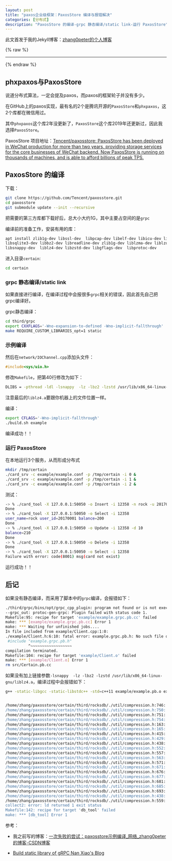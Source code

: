```yaml
---
layout: post
title: "paxos企业级框架：PaxosStore 编译与报错解决"
categories: [分布式]
description: "PaxosStore 的编译-grpc 静态编译/static link-运行 PaxosStore"
---
```


此文首发于我的Jekyll博客：[zhang0peter的个人博客](https://zhang0peter.com)         

{% raw %}
***          
{% endraw %}

## phxpaxos与PaxosStore
说道分布式算法，一定会提及paxos，而paxos的框架轮子并没有多少。

在GitHub上的paxos实现，最有名的2个是腾讯开源的`PaxosStore`和`phxpaxos`，这2个库都在微信用过。

其中`phxpaxos`这个库2年没更新了，`PaxosStore`这个库2019年还更新过，因此我选择`PaxosStore`。

PaxosStore 项目地址：[Tencent/paxosstore: PaxosStore has been deployed in WeChat production for more than two years, providing storage services for the core businesses of WeChat backend. Now PaxosStore is running on thousands of machines, and is able to afford billions of peak TPS.](https://github.com/Tencent/paxosstore)
## PaxosStore 的编译
下载：
```sh
git clone https://github.com/Tencent/paxosstore.git
cd paxosstore
git submodule update --init --recursive
```
把需要的第三方库都下载好后，总大小大约1G，其中主要占空间的是`grpc`

编译前的准备工作，安装有用的库：
```sh
apt install zlib1g-dev libssl-dev  libpcap-dev libelf-dev libicu-dev libreadline-dev libtool  libsysfs-dev \
libsqlite3-dev libbz2-dev libreadline-dev zlib1g-dev liblzma-dev liblzo2-dev   \
libsnappy-dev  liblz4-dev libzstd-dev libgflags-dev  libprotoc-dev
```

进入目录`certain`:
```sh
cd certain
```

### grpc 静态编译/static link
如果直接进行编译，在编译过程中会报很多`grpc`相关的错误，因此首先自己把grpc编译好。

grpc静态编译：
```sh
cd third/grpc
export CXXFLAGS='-Wno-expansion-to-defined -Wno-implicit-fallthrough'
make REQUIRE_CUSTOM_LIBRARIES_opt=1 static
```

### 示例编译
然后在`network/IOChannel.cpp`添加头文件：
```c
#include<sys/uio.h>
```
修改`Makefile`，把第40行修改为如下：
```sh
DLIBS = -pthread -ldl -lsnappy  -lz -lbz2 -lzstd /usr/lib/x86_64-linux-gnu/liblz4.a
```
注意最后的`liblz4.a`要跟你机器上的文件位置一样。

编译：
```sh
export CFLAGS='-Wno-implicit-fallthrough'
./build.sh example
```
编译成功！！

### 运行 PaxosStore
在本地运行3个服务，从而形成分布式
```sh
mkdir /tmp/certain
./card_srv -c example/example.conf -p /tmp/certain -i 0 &
./card_srv -c example/example.conf -p /tmp/certain -i 1 &
./card_srv -c example/example.conf -p /tmp/certain -i 2 &
```
测试：
```sh
-> % ./card_tool -X 127.0.0.1:50050 -o Insert -i 12358 -n rock -u 20170001 -b 200
Done
-> % ./card_tool -X 127.0.0.1:50050 -o Select -i 12358
user_name=rock user_id=20170001 balance=200
Done 
-> % ./card_tool -X 127.0.0.1:50050 -o Update -i 12358 -d 10
balance=210
Done 
-> % ./card_tool -X 127.0.0.1:50050 -o Delete -i 12358
Done
-> % ./card_tool -X 127.0.0.1:50050 -o Select -i 12358      
Failure with error: code(8001) msg(card not exist)
```
运行成功！！


## 后记

如果没有静态编译，而采用了脚本中的`grpc`编译，会报错如下：
```sh
./third/grpc/bins/opt/grpc_cpp_plugin: program not found or is not executable
--grpc_out: protoc-gen-grpc: Plugin failed with status code 1.
Makefile:95: recipe for target 'example/example.grpc.pb.cc' failed
make: *** [example/example.grpc.pb.cc] Error 1
make: *** Waiting for unfinished jobs....
In file included from example/Client.cpp:1:0:
./example/Client.h:6:10: fatal error: example.grpc.pb.h: No such file or directory
 #include "example.grpc.pb.h"
          ^~~~~~~~~~~~~~~~~~~
compilation terminated.
Makefile:104: recipe for target 'example/Client.o' failed
make: *** [example/Client.o] Error 1
rm src/Certain.pb.cc
```


如果没有加上链接参数`-lsnappy  -lz -lbz2 -lzstd /usr/lib/x86_64-linux-gnu/liblz4.a`，编译过程中会报错如下：

```sh
g++ -static-libgcc -static-libstdc++ -std=c++11 example/example.pb.o example/example.grpc.pb.o example/Client.o example/Coding.o example/DBImpl.o example/PLogImpl.o example/CertainUserImpl.o example/UserWorker.o example/ServiceImpl.o example/UUIDGenerator.o example/TemporaryTable.o example/CoHashLock.o example/BenchTool.o libcertain.a -o bench_tool ./third/protobuf/src/.libs/libprotobuf.a ./third/libco/lib/libcolib.a ./third/rocksdb/librocksdb.a ./third/grpc/libs/opt/libares.a ./third/grpc/libs/opt/libboringssl.a ./third/grpc/libs/opt/libgpr.a ./third/grpc/libs/opt/libgrpc.a ./third/grpc/libs/opt/libgrpc++.a ./third/grpc/libs/opt/libgrpc++_core_stats.a ./third/grpc/libs/opt/libgrpc++_cronet.a ./third/grpc/libs/opt/libgrpc_cronet.a ./third/grpc/libs/opt/libgrpc++_error_details.a ./third/grpc/libs/opt/libgrpc_plugin_support.a ./third/grpc/libs/opt/libgrpc_unsecure.a ./third/grpc/libs/opt/libgrpc++_unsecure.a ./third/grpc/libs/opt/libz.a -Wl,--no-as-needed ./third/grpc/libs/opt/libgrpc++_reflection.a -Wl,--as-needed -pthread -ldl


/home/zhang/paxosstore/certain/third/rocksdb/./util/compression.h:746: undefined reference to `ZSTD_compressBound'
/home/zhang/paxosstore/certain/third/rocksdb/./util/compression.h:750: undefined reference to `ZSTD_createCCtx'
/home/zhang/paxosstore/certain/third/rocksdb/./util/compression.h:751: undefined reference to `ZSTD_compress_usingDict'
/home/zhang/paxosstore/certain/third/rocksdb/./util/compression.h:754: undefined reference to `ZSTD_freeCCtx'
/home/zhang/paxosstore/certain/third/rocksdb/./util/compression.h:163: undefined reference to `snappy::MaxCompressedLength(unsigned long)'
/home/zhang/paxosstore/certain/third/rocksdb/./util/compression.h:165: undefined reference to `snappy::RawCompress(char const*, unsigned long, char*, unsigned long*)'
/home/zhang/paxosstore/certain/third/rocksdb/./util/compression.h:415: undefined reference to `BZ2_bzCompressInit'
/home/zhang/paxosstore/certain/third/rocksdb/./util/compression.h:429: undefined reference to `BZ2_bzCompress'
/home/zhang/paxosstore/certain/third/rocksdb/./util/compression.h:438: undefined reference to `BZ2_bzCompressEnd'
/home/zhang/paxosstore/certain/third/rocksdb/./util/compression.h:552: undefined reference to `LZ4_compressBound'
/home/zhang/paxosstore/certain/third/rocksdb/./util/compression.h:557: undefined reference to `LZ4_createStream'
/home/zhang/paxosstore/certain/third/rocksdb/./util/compression.h:563: undefined reference to `LZ4_compress_fast_continue'
/home/zhang/paxosstore/certain/third/rocksdb/./util/compression.h:571: undefined reference to `LZ4_freeStream'
/home/zhang/paxosstore/certain/third/rocksdb/./util/compression.h:671: undefined reference to `LZ4_compressBound'
/home/zhang/paxosstore/certain/third/rocksdb/./util/compression.h:676: undefined reference to `LZ4_createStreamHC'
/home/zhang/paxosstore/certain/third/rocksdb/./util/compression.h:677: undefined reference to `LZ4_resetStreamHC'
/home/zhang/paxosstore/certain/third/rocksdb/./util/compression.h:681: undefined reference to `LZ4_loadDictHC'
/home/zhang/paxosstore/certain/third/rocksdb/./util/compression.h:685: undefined reference to `LZ4_compress_HC_continue'
/home/zhang/paxosstore/certain/third/rocksdb/./util/compression.h:693: undefined reference to `LZ4_freeStreamHC'
/home/zhang/paxosstore/certain/third/rocksdb/./util/compression.h:438: undefined reference to `BZ2_bzCompressEnd'
/home/zhang/paxosstore/certain/third/rocksdb/./util/compression.h:559: undefined reference to `LZ4_loadDict'
collect2: error: ld returned 1 exit status
Makefile:142: recipe for target 'db_tool' failed
make: *** [db_tool] Error 1
```


参考：

- 我之前写的博客：[一次失败的尝试：paxosstore示例编译_网络_zhang0peter的博客-CSDN博客](https://zhang0peter.blog.csdn.net/article/details/97614728)

- [Build static library of gRPC  Nan Xiao's Blog](https://nanxiao.me/en/build-static-library-of-grpc/)








